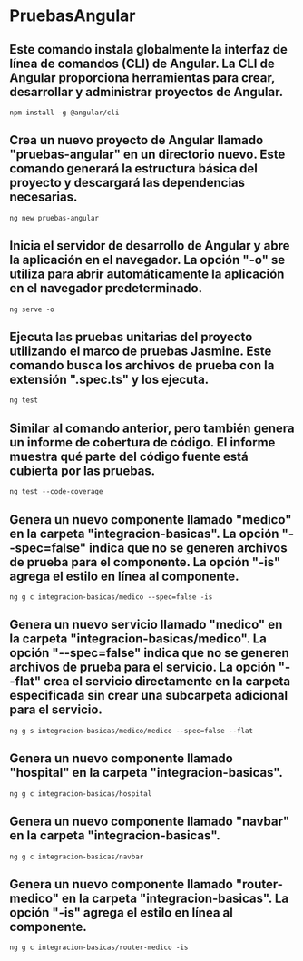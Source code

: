 # PruebasAngular

## Este comando instala globalmente la interfaz de línea de comandos (CLI) de Angular. La CLI de Angular proporciona herramientas para crear, desarrollar y administrar proyectos de Angular.
```
npm install -g @angular/cli
```

## Crea un nuevo proyecto de Angular llamado "pruebas-angular" en un directorio nuevo. Este comando generará la estructura básica del proyecto y descargará las dependencias necesarias.
```
ng new pruebas-angular
```

## Inicia el servidor de desarrollo de Angular y abre la aplicación en el navegador. La opción "-o" se utiliza para abrir automáticamente la aplicación en el navegador predeterminado.
```
ng serve -o
```

## Ejecuta las pruebas unitarias del proyecto utilizando el marco de pruebas Jasmine. Este comando busca los archivos de prueba con la extensión ".spec.ts" y los ejecuta.
```
ng test
```

## Similar al comando anterior, pero también genera un informe de cobertura de código. El informe muestra qué parte del código fuente está cubierta por las pruebas.
```
ng test --code-coverage
```

## Genera un nuevo componente llamado "medico" en la carpeta "integracion-basicas". La opción "--spec=false" indica que no se generen archivos de prueba para el componente. La opción "-is" agrega el estilo en línea al componente.
```
ng g c integracion-basicas/medico --spec=false -is
```

## Genera un nuevo servicio llamado "medico" en la carpeta "integracion-basicas/medico". La opción "--spec=false" indica que no se generen archivos de prueba para el servicio. La opción "--flat" crea el servicio directamente en la carpeta especificada sin crear una subcarpeta adicional para el servicio.
```
ng g s integracion-basicas/medico/medico --spec=false --flat
```

## Genera un nuevo componente llamado "hospital" en la carpeta "integracion-basicas".
```
ng g c integracion-basicas/hospital
```

## Genera un nuevo componente llamado "navbar" en la carpeta "integracion-basicas".
```
ng g c integracion-basicas/navbar
```

## Genera un nuevo componente llamado "router-medico" en la carpeta "integracion-basicas". La opción "-is" agrega el estilo en línea al componente.
```
ng g c integracion-basicas/router-medico -is
```
